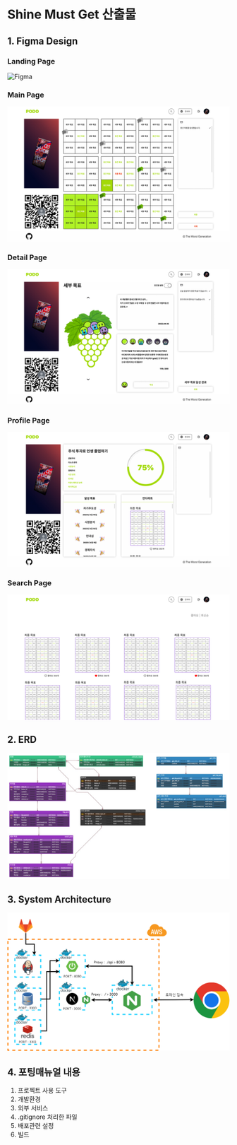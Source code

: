 # Shine Must Get 산출물

## 1. Figma Design

### Landing Page

![Figma](./assets/landing_page.png)

### Main Page

![Figma](./assets/main_page.png)

### Detail Page

![Figma](./assets/detail_page.png)

### Profile Page

![Figma](./assets/profile_page.png)

### Search Page

![Figma](./assets/search_page.png)

## 2. ERD

![ERD](./assets/erd.png)

## 3. System Architecture

![Architecture](./assets/architecture.png)

## 4. 포팅매뉴얼 내용

1. 프로젝트 사용 도구
2. 개발환경
3. 외부 서비스
4. .gitignore 처리한 파일
5. 배포관련 설정
6. 빌드
